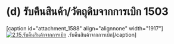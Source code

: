 # (d)    รับคืนสินค้า/วัตถุดิบจากการเบิก  1503

  [caption id="attachment_1588" align="alignnone"
width="1917"][![2.15.รับคืนสินค้าจากการเบิก](/images/2.15.รับคืนสินค้าจากการเบิก.jpg)](/images/2.15.รับคืนสินค้าจากการเบิก.jpg)
.รับคืนสินค้าจากการเบิก[/caption]  

